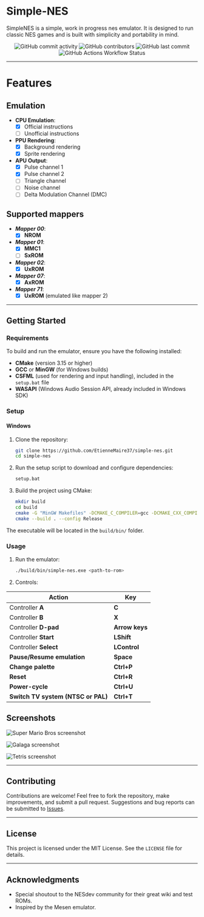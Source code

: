 # Simple-NES

SimpleNES is a simple, work in progress nes emulator. It is designed to run classic NES games and is built with simplicity and portability in mind.

<p align="center">
<img alt="GitHub commit activity" src="https://img.shields.io/github/commit-activity/m/EtienneMaire37/simple-nes">
<img alt="GitHub contributors" src="https://img.shields.io/github/contributors/EtienneMaire37/simple-nes">
<img alt="GitHub last commit" src="https://img.shields.io/github/last-commit/EtienneMaire37/simple-nes">
<img alt="GitHub Actions Workflow Status" src="https://img.shields.io/github/actions/workflow/status/EtienneMaire37/simple-nes/cmake-single-platform.yml">
</p>

---

# Features

## Emulation
- **CPU Emulation**: 
   - [x] Official instructions
   - [ ] Unofficial instructions
- **PPU Rendering**: 
   - [x] Background rendering
   - [x] Sprite rendering
- **APU Output**: 
   - [x] Pulse channel 1
   - [x] Pulse channel 2
   - [ ] Triangle channel
   - [ ] Noise channel
   - [ ] Delta Modulation Channel (DMC)

## Supported mappers
- ***Mapper 00***:
   - [x] **NROM**
- ***Mapper 01***:
   - [x] **MMC1**
   - [ ] **SxROM**
- ***Mapper 02***: 
   - [x] **UxROM**
- ***Mapper 07***: 
   - [x] **AxROM**
- ***Mapper 71***: 
   - [x] **UxROM** (emulated like mapper 2)

---

## Getting Started

### Requirements
To build and run the emulator, ensure you have the following installed:

- **CMake** (version 3.15 or higher)
- **GCC** or **MinGW** (for Windows builds)
- **CSFML** (used for rendering and input handling), included in the `setup.bat` file
- **WASAPI** (Windows Audio Session API, already included in Windows SDK)

### Setup

#### Windows
1. Clone the repository:
   ```bash
   git clone https://github.com/EtienneMaire37/simple-nes.git
   cd simple-nes
   ```

2. Run the setup script to download and configure dependencies:
   ```bash
   setup.bat
   ```

3. Build the project using CMake:
   ```bash
   mkdir build
   cd build
   cmake -G "MinGW Makefiles" -DCMAKE_C_COMPILER=gcc -DCMAKE_CXX_COMPILER=g++ ..
   cmake --build . --config Release
   ```



The executable will be located in the `build/bin/` folder.

### Usage
1. Run the emulator:
   ```bash
   ./build/bin/simple-nes.exe <path-to-rom>
   ```
2. Controls:

| Action | Key |
|--------|-----------|
| Controller **A** | **C** |
| Controller **B** | **X** |
| Controller **D-pad** | **Arrow keys** |
| Controller **Start** | **LShift** |
| Controller **Select** | **LControl** |
| **Pause/Resume emulation** | **Space** |
| **Change palette** | **Ctrl+P** |
| **Reset** | **Ctrl+R** |
| **Power-cycle** | **Ctrl+U** |
| **Switch TV system (NTSC or PAL)** | **Ctrl+T** |

## Screenshots

![Super Mario Bros screenshot](./screenshots/smb1.png)

![Galaga screenshot](./screenshots/galaga.png)

![Tetris screenshot](./screenshots/tetris.png)

---

## Contributing
Contributions are welcome! Feel free to fork the repository, make improvements, and submit a pull request. Suggestions and bug reports can be submitted to [Issues](https://github.com/EtienneMaire37/simple-nes/issues).

---

## License
This project is licensed under the MIT License. See the `LICENSE` file for details.

---

## Acknowledgments
- Special shoutout to the NESdev community for their great wiki and test ROMs.
- Inspired by the Mesen emulator.
